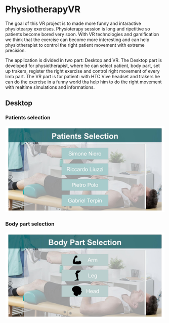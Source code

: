 # PhysiotherapyVR

The goal of this VR project is to made more funny and intaractive physiotearpy exercises. Physioterapy session is long and ripetitive so
patients become bored very soon. With VR technologies and gamification we think that the exercise can become more interesting and can help 
physiotherapist to control the right patient movement with extreme precision. 

The application is divided in two part: Desktop and VR.
The Desktop part is developed for physiotherapist, where he can select patient, body part, set up trakers, register the right exercise and
control right movement of every limb part.
The VR part is for patient: with HTC Vive headset and trakers he can do the exercise in a funny world tha help him to do the right movement
with realtime simulations and informations.

## Desktop

### Patients selection

<img src="https://github.com/uqidoacademy/PhysiotherapyVR/blob/master/Assets/Image/UIScreenshots/PatientsSelection.jpg">

### Body part selection

<img src="https://github.com/uqidoacademy/PhysiotherapyVR/blob/master/Assets/Image/UIScreenshots/BodyPartSelection.jpg">
